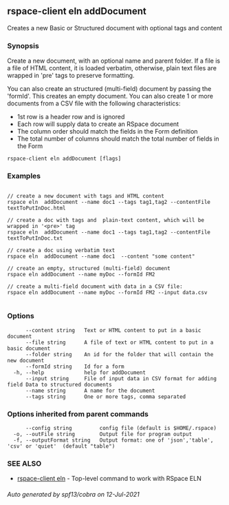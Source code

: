 ## rspace-client eln addDocument

Creates a new Basic or Structured document with optional tags and content

### Synopsis

Create a new document, with an optional name and parent folder.
If a file is a file of HTML content, it is loaded verbatim, otherwise, plain text files are wrapped in 'pre'
tags to preserve formatting.

You can also create an structured (multi-field) document by passing the 'formId'.
This creates an empty document. You can also create 1 or more documents from a CSV
file with the following characteristics:
- 1st row is a header row and is ignored
- Each row will supply data to create an RSpace document
- The column order should match the fields in the Form definition
- The total number of columns should match the total number of fields in the Form
	

```
rspace-client eln addDocument [flags]
```

### Examples

```

// create a new document with tags and HTML content
rspace eln  addDocument --name doc1 --tags tag1,tag2 --contentFile textToPutInDoc.html

// create a doc with tags and  plain-text content, which will be wrapped in '<pre>' tag
rspace eln  addDocument --name doc1 --tags tag1,tag2 --contentFile textToPutInDoc.txt

// create a doc using verbatim text
rspace eln  addDocument --name doc1  --content "some content"

// create an empty, structured (multi-field) document
rspace eln addDocument --name myDoc --formId FM2

// create a multi-field document with data in a CSV file:
rspace eln addDocument --name myDoc --formId FM2 --input data.csv


```

### Options

```
      --content string   Text or HTML content to put in a basic document
      --file string      A file of text or HTML content to put in a basic document
      --folder string    An id for the folder that will contain the new document
      --formId string    Id for a form
  -h, --help             help for addDocument
      --input string     File of input data in CSV format for adding field Data to structured documents
      --name string      A name for the document
      --tags string      One or more tags, comma separated
```

### Options inherited from parent commands

```
      --config string         config file (default is $HOME/.rspace)
  -o, --outFile string        Output file for program output
  -f, --outputFormat string   Output format: one of 'json','table', 'csv' or 'quiet'  (default "table")
```

### SEE ALSO

* [rspace-client eln](rspace-client_eln.md)	 - Top-level command to work with RSpace ELN

###### Auto generated by spf13/cobra on 12-Jul-2021
